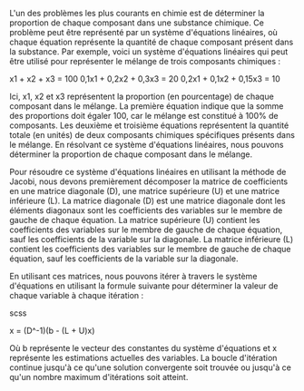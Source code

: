 L'un des problèmes les plus courants en chimie est de déterminer la proportion de chaque composant dans une substance chimique. Ce problème peut être représenté par un système d'équations linéaires, où chaque équation représente la quantité de chaque composant présent dans la substance. Par exemple, voici un système d'équations linéaires qui peut être utilisé pour représenter le mélange de trois composants chimiques :

x1 + x2 + x3 = 100
0,1x1 + 0,2x2 + 0,3x3 = 20
0,2x1 + 0,1x2 + 0,15x3 = 10

Ici, x1, x2 et x3 représentent la proportion (en pourcentage) de chaque composant dans le mélange. La première équation indique que la somme des proportions doit égaler 100, car le mélange est constitué à 100% de composants. Les deuxième et troisième équations représentent la quantité totale (en unités) de deux composants chimiques spécifiques présents dans le mélange. En résolvant ce système d'équations linéaires, nous pouvons déterminer la proportion de chaque composant dans le mélange.

Pour résoudre ce système d'équations linéaires en utilisant la méthode de Jacobi, nous devons premièrement décomposer la matrice de coefficients en une matrice diagonale (D), une matrice supérieure (U) et une matrice inférieure (L). La matrice diagonale (D) est une matrice diagonale dont les éléments diagonaux sont les coefficients des variables sur le membre de gauche de chaque équation. La matrice supérieure (U) contient les coefficients des variables sur le membre de gauche de chaque équation, sauf les coefficients de la variable sur la diagonale. La matrice inférieure (L) contient les coefficients des variables sur le membre de gauche de chaque équation, sauf les coefficients de la variable sur la diagonale.

En utilisant ces matrices, nous pouvons itérer à travers le système d'équations en utilisant la formule suivante pour déterminer la valeur de chaque variable à chaque itération :

scss

x = (D^-1)(b - (L + U)x)

Où b représente le vecteur des constantes du système d'équations et x représente les estimations actuelles des variables. La boucle d'itération continue jusqu'à ce qu'une solution convergente soit trouvée ou jusqu'à ce qu'un nombre maximum d'itérations soit atteint.
